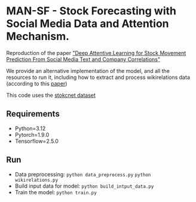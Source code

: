 # MAN-SF - Stock Forecasting with Social Media Data and Attention Mechanism.
 
Reproduction of the paper ["Deep Attentive Learning for Stock Movement Prediction From Social Media Text and Company Correlations"](https://aclanthology.org/2020.emnlp-main.676.pdf")

We provide an alternative implementation of the model, and all the resources to run it, including how to extract and process wikirelations data (according to this [paper](https://dl.acm.org/doi/10.1145/3309547))

This code uses the [stokcnet dataset](https://github.com/yumoxu/stocknet-dataset)

## Requirements

- Python=3.12
- Pytorch=1.9.0
- Tensorflow=2.5.0

## Run
- Data preprocessing: `python data_preprocess.py` `python wikirelations.py`
- Build input data for model: `python build_intput_data.py`
- Train the model: `python train.py`
